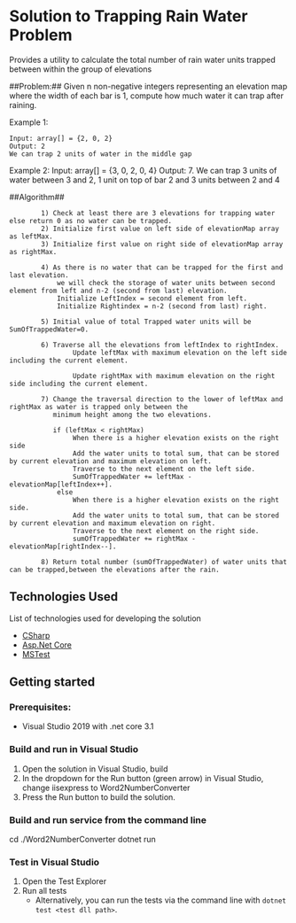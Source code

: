 ﻿# Solution to Trapping Rain Water Problem
Provides a utility to calculate the total number of rain water units trapped between within the group of elevations

##Problem:##
Given n non-negative integers representing an elevation map where the width of each bar is 1, compute how much water it can trap after raining.
 
 Example 1:

    Input: array[] = {2, 0, 2}
	Output: 2
    We can trap 2 units of water in the middle gap

 Example 2:
    Input: array[] = {3, 0, 2, 0, 4}
    Output: 7.
    We can trap 3 units of water between 3 and 2, 1 unit on top of bar 2 and 3 units between 2 and 4

##Algorithm##

            1) Check at least there are 3 elevations for trapping water else return 0 as no water can be trapped.
            2) Initialize first value on left side of elevationMap array as leftMax.
            3) Initialize first value on right side of elevationMap array as rightMax.
            
            4) As there is no water that can be trapped for the first and last elevation.
                we will check the storage of water units between second element from left and n-2 (second from last) elevation.
                Initialize LeftIndex = second element from left.
                Initialize Rightindex = n-2 (second from last) right.
            
            5) Initial value of total Trapped water units will be SumOfTrappedWater=0.
            
            6) Traverse all the elevations from leftIndex to rightIndex.
                    Update leftMax with maximum elevation on the left side including the current element.
                            
                    Update rightMax with maximum elevation on the right side including the current element.
                
            7) Change the traversal direction to the lower of leftMax and rightMax as water is trapped only between the 
               minimum height among the two elevations.

               if (leftMax < rightMax)
                    When there is a higher elevation exists on the right side
                    Add the water units to total sum, that can be stored by current elevation and maximum elevation on left.
                    Traverse to the next element on the left side.
                    SumOfTrappedWater += leftMax - elevationMap[leftIndex++].
                else
                    When there is a higher elevation exists on the right side.
                    Add the water units to total sum, that can be stored by current elevation and maximum elevation on right.
                    Traverse to the next element on the right side.
                    sumOfTrappedWater += rightMax - elevationMap[rightIndex--].

            8) Return total number (sumOfTrappedWater) of water units that can be trapped,between the elevations after the rain.

## Technologies Used
List of technologies used for developing the solution

 - [CSharp](https://docs.microsoft.com/en-us/dotnet/csharp/)
 - [Asp.Net Core](https://docs.microsoft.com/en-us/aspnet/core/?view=aspnetcore-3.1)
 - [MSTest](https://docs.microsoft.com/en-us/dotnet/core/testing/unit-testing-with-mstest)

## Getting started
### Prerequisites:
- Visual Studio 2019 with .net core 3.1

### Build and run in Visual Studio
1. Open the solution in Visual Studio, build
2. In the dropdown for the Run button (green arrow) in Visual Studio, change iisexpress to Word2NumberConverter
3. Press the Run button to build the solution.

### Build and run service from the command line
cd ./Word2NumberConverter
dotnet run

### Test in Visual Studio

1. Open the Test Explorer
2. Run all tests
   - Alternatively, you can run the tests via the command line with `dotnet test <test dll path>`.

